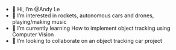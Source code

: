 - 👋 Hi, I’m @Andy Le
- 👀 I’m interested in rockets, autonomous cars and drones, playing/making music
- 🌱 I’m currently learning How to implement object tracking using Computer Vision
- 💞️ I’m looking to collaborate on an object tracking car project

<!---
Andy101Le/Andy101Le is a ✨ special ✨ repository because its `README.md` (this file) appears on your GitHub profile.
You can click the Preview link to take a look at your changes.
--->
